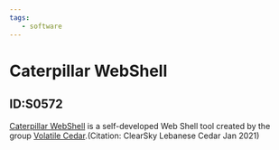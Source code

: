 ```yaml
---
tags:
   - software
---
```

# Caterpillar WebShell
## ID:S0572
[Caterpillar WebShell](software/S0572) is a self-developed Web Shell tool created by the group [Volatile Cedar](groups/G0123).(Citation: ClearSky Lebanese Cedar Jan 2021) 
